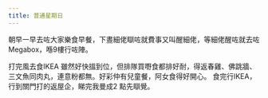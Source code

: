 ```yaml
---
title: 普通星期日
---
```


朝早一早去咗大家樂食早餐，下晝細佬瞓咗就費事又叫醒細佬，等細佬醒咗就去咗Megabox，喺9樓行咗陣。

打完風去食IKEA 雖然好快搵到位，但排隊買嘢食都排好耐，得返春雞、佛跳牆、三文魚同肉丸，連意粉都無。好彩仲有兒童餐，阿女食得好開心。
食完行IKEA，行到關門打的返屋企，睇完我曼成2 點先瞓覺。
